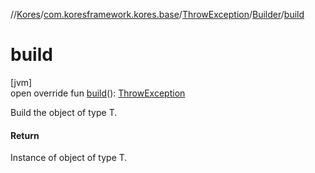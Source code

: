 //[Kores](../../../../index.md)/[com.koresframework.kores.base](../../index.md)/[ThrowException](../index.md)/[Builder](index.md)/[build](build.md)

# build

[jvm]\
open override fun [build](build.md)(): [ThrowException](../index.md)

Build the object of type T.

#### Return

Instance of object of type T.
